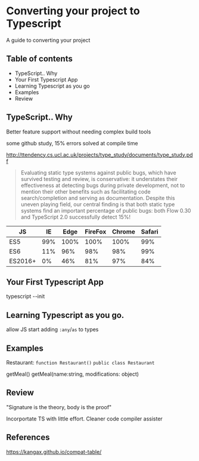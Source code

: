 # Converting your project to Typescript
A guide to converting your project

## Table of contents 
* TypeScript.. Why
* Your First Typescript App
* Learning Typescript as you go
* Examples
* Review

## TypeScript.. Why
Better feature support without needing complex build tools

some github study, 15% errors solved at compile time

http://ttendency.cs.ucl.ac.uk/projects/type_study/documents/type_study.pdf

>Evaluating  static  type  systems  against  public  bugs,  which have  survived  testing  and  review,  is  conservative:  it  understates their effectiveness at detecting bugs during private development, not  to  mention  their  other  benefits  such  as  facilitating  code search/completion  and  serving  as  documentation.  Despite  this uneven  playing  field,  our  central  finding  is  that  both  static  type systems find an important percentage of public bugs: both Flow 0.30  and  TypeScript  2.0  successfully  detect 15%!


JS |IE|Edge|FireFox|Chrome|Safari 
---|---|---|---|---|---
ES5 | 99% | 100%| 100%| 100%|99%
ES6 |11%| 96% | 98% |98%|99%|
ES2016+|0%|46%|81%|97%|84%  

## Your First Typescript App

typescript --init

## Learning Typescript as you go.

allow JS
start adding `:any`/`as` to types

## Examples
Restaurant:
`function Restaurant()`
`public class Restaurant`

getMeal()
getMeal(name:string, modifications: object)

## Review
"Signature is the theory, body is the proof"

Incorportate TS with little effort.
Cleaner code
compiler assister



## References
https://kangax.github.io/compat-table/
